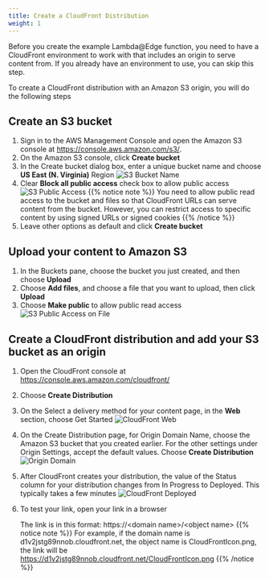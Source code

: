 ```yaml
---
title: Create a CloudFront Distribution 
weight: 1
---
```


Before you create the example Lambda@Edge function, you need to have a CloudFront environment to work with that includes an origin to serve content from. If you already have an environment to use, you can skip this step.

To create a CloudFront distribution with an Amazon S3 origin, you will do the following steps

## Create an S3 bucket

1. Sign in to the AWS Management Console and open the Amazon S3 console at https://console.aws.amazon.com/s3/.
2. On the Amazon S3 console, click **Create bucket**
3. In the Create bucket dialog box, enter a unique bucket name and choose **US East (N. Virginia)** Region
   ![S3 Bucket Name](/images/S3-bucket-name.png)
4. Clear **Block all public access** check box to allow public access
   ![S3 Public Access](/images/S3-public.png)
   {{% notice note %}}
   You need to allow public read access to the bucket and files so that CloudFront URLs can serve content from the bucket. However, you can restrict access to specific content by using signed URLs or signed cookies
   {{% /notice %}}
5. Leave other options as default and click **Create bucket** 

## Upload your content to Amazon S3
1. In the Buckets pane, choose the bucket you just created, and then choose **Upload**
2. Choose **Add files**, and choose a file that you want to upload, then click **Upload**
3. Choose **Make public** to allow public read access
   ![S3 Public Access on File](/images/S3-public-file.png)

## Create a CloudFront distribution and add your S3 bucket as an origin 
1. Open the CloudFront console at https://console.aws.amazon.com/cloudfront/
2. Choose **Create Distribution**
3. On the Select a delivery method for your content page, in the **Web** section, choose Get Started
   ![CloudFront Web](/images/cf-web.png)
4. On the Create Distribution page, for Origin Domain Name, choose the Amazon S3 bucket that you created earlier. For the other settings under Origin Settings, accept the default values. Choose **Create Distribution**
   ![Origin Domain](/images/cf-origin-domain.png)
5. After CloudFront creates your distribution, the value of the Status column for your distribution changes from In Progress to Deployed. This typically takes a few minutes
   ![CloudFront Deployed](/images/cf-deployed.png)
6. To test your link, open your link in a browser
   
   The link is in this format: https://\<domain name>/\<object name>
   {{% notice note %}}
   For example, if the domain name is d1v2jstg89nnob.cloudfront.net, the object name is CloudFrontIcon.png, the link will be https://d1v2jstg89nnob.cloudfront.net/CloudFrontIcon.png
   {{% /notice %}}

